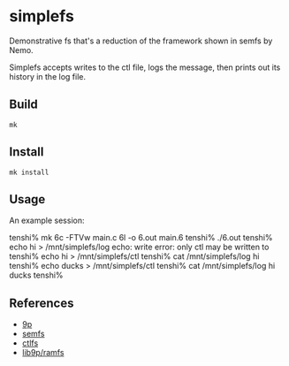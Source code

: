 # simplefs

Demonstrative fs that's a reduction of the framework shown in semfs by Nemo. 

Simplefs accepts writes to the ctl file, logs the message, then prints out its history in the log file.

## Build

	mk

## Install

	mk install

## Usage

An example session:

tenshi% mk
6c -FTVw main.c
6l  -o 6.out main.6
tenshi% ./6.out
tenshi% echo hi > /mnt/simplefs/log
echo: write error: only ctl may be written to
tenshi% echo hi > /mnt/simplefs/ctl
tenshi% cat /mnt/simplefs/log
hi
tenshi% echo ducks > /mnt/simplefs/ctl
tenshi% cat /mnt/simplefs/log
hi
ducks
tenshi%

## References

- [9p](http://man.postnix.us/9front/5/intro)
- [semfs](https://bitbucket.org/henesy/9intro/src/default/ch13/semfs/)
- [ctlfs](http://contrib.9front.org/mischief/sys/src/cmd/proc/src/core/ctlfs.c)
- [lib9p/ramfs](http://mirror.postnix.us/plan9front/sys/src/lib9p/ramfs.c)
